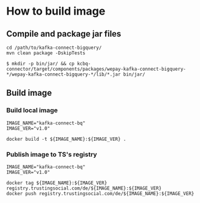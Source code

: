 # How to build image

## Compile and package jar files

```shell
cd /path/to/kafka-connect-bigquery/
mvn clean package -DskipTests

$ mkdir -p bin/jar/ && cp kcbq-connector/target/components/packages/wepay-kafka-connect-bigquery-*/wepay-kafka-connect-bigquery-*/lib/*.jar bin/jar/
```

## Build image

### Build local image
```shell
IMAGE_NAME="kafka-connect-bq"
IMAGE_VER="v1.0"

docker build -t ${IMAGE_NAME}:${IMAGE_VER} .
```

### Publish image to TS's registry
```shell
IMAGE_NAME="kafka-connect-bq"
IMAGE_VER="v1.0"

docker tag ${IMAGE_NAME}:${IMAGE_VER} registry.trustingsocial.com/de/${IMAGE_NAME}:${IMAGE_VER}
docker push registry.trustingsocial.com/de/${IMAGE_NAME}:${IMAGE_VER}
```